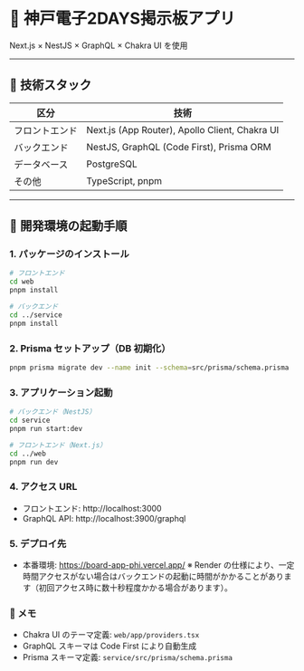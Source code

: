 # 📝 神戸電子2DAYS掲示板アプリ

Next.js × NestJS × GraphQL × Chakra UI を使用

---

## 🧱 技術スタック

| 区分           | 技術                                           |
| -------------- | ---------------------------------------------- |
| フロントエンド | Next.js (App Router), Apollo Client, Chakra UI |
| バックエンド   | NestJS, GraphQL (Code First), Prisma ORM       |
| データベース   | PostgreSQL                                     |
| その他         | TypeScript, pnpm                               |

---

## 🚀 開発環境の起動手順

### 1. パッケージのインストール

```bash
# フロントエンド
cd web
pnpm install

# バックエンド
cd ../service
pnpm install
```

### 2. Prisma セットアップ（DB 初期化）

```bash
pnpm prisma migrate dev --name init --schema=src/prisma/schema.prisma
```

### 3. アプリケーション起動

```bash
# バックエンド（NestJS）
cd service
pnpm run start:dev

# フロントエンド（Next.js）
cd ../web
pnpm run dev
```

### 4. アクセス URL

- フロントエンド: http://localhost:3000
- GraphQL API: http://localhost:3900/graphql

### 5. デプロイ先

- 本番環境: https://board-app-phi.vercel.app/
  ※ Render の仕様により、一定時間アクセスがない場合はバックエンドの起動に時間がかかることがあります（初回アクセス時に数十秒程度かかる場合があります）。

### 📌 メモ

- Chakra UI のテーマ定義: `web/app/providers.tsx`
- GraphQL スキーマは Code First により自動生成
- Prisma スキーマ定義: `service/src/prisma/schema.prisma`
